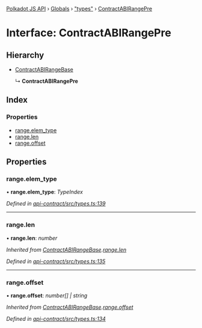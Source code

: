 [Polkadot JS API](../README.md) › [Globals](../globals.md) › ["types"](../modules/_types_.md) › [ContractABIRangePre](_types_.contractabirangepre.md)

# Interface: ContractABIRangePre

## Hierarchy

* [ContractABIRangeBase](_types_.contractabirangebase.md)

  ↳ **ContractABIRangePre**

## Index

### Properties

* [range.elem_type](_types_.contractabirangepre.md#range.elem_type)
* [range.len](_types_.contractabirangepre.md#range.len)
* [range.offset](_types_.contractabirangepre.md#range.offset)

## Properties

###  range.elem_type

• **range.elem_type**: *TypeIndex*

*Defined in [api-contract/src/types.ts:139](https://github.com/polkadot-js/api/blob/f02613754/packages/api-contract/src/types.ts#L139)*

___

###  range.len

• **range.len**: *number*

*Inherited from [ContractABIRangeBase](_types_.contractabirangebase.md).[range.len](_types_.contractabirangebase.md#range.len)*

*Defined in [api-contract/src/types.ts:135](https://github.com/polkadot-js/api/blob/f02613754/packages/api-contract/src/types.ts#L135)*

___

###  range.offset

• **range.offset**: *number[] | string*

*Inherited from [ContractABIRangeBase](_types_.contractabirangebase.md).[range.offset](_types_.contractabirangebase.md#range.offset)*

*Defined in [api-contract/src/types.ts:134](https://github.com/polkadot-js/api/blob/f02613754/packages/api-contract/src/types.ts#L134)*
